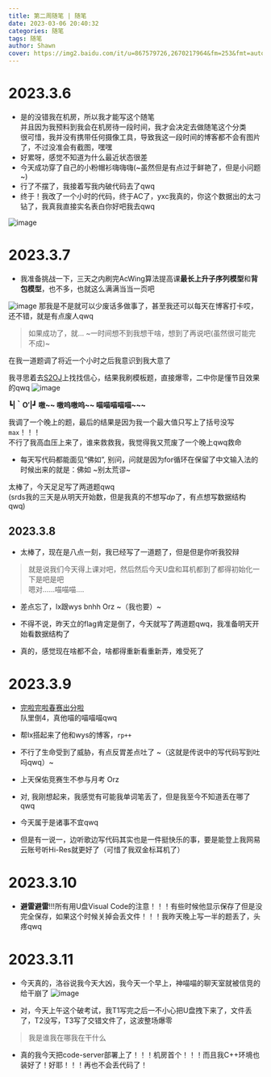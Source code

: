 ```yaml
---
title: 第二周随笔 | 随笔
date: 2023-03-06 20:40:32
categories: 随笔
tags: 随笔
author: Shawn
cover: https://img2.baidu.com/it/u=867579726,2670217964&fm=253&fmt=auto&app=120&f=JPEG?w=1280&h=800
---
```

# 2023.3.6
+ 是的没错我在机房，所以我才能写这个随笔\
并且因为我预料到我会在机房待一段时间，我才会决定去做随笔这个分类\
很可惜，我并没有携带任何摄像工具，导致我这一段时间的博客都不会有图片了，不过没准会有截图，嘿嘿
+ 好累呀，感觉不知道为什么最近状态很差
+ 今天成功穿了自己的小粉帽衫嗨嗨嗨(~虽然但是有点过于鲜艳了，但是小问题~)
+ 行了不摆了，我接着写我内破代码去了qwq
+ 终于！我改了一个小时的代码，终于AC了，yxc我真的，你这个数据出的太刁钻了，我真我直接实名表白你好吧我去qwq

![image](https://user-images.githubusercontent.com/97796289/223109314-0b6eb630-c7e1-4c1d-835c-21e8ad220c1a.png)

# 2023.3.7
+ 我准备挑战一下，三天之内刷完AcWing算法提高课**最长上升子序列模型**和**背包模型**，也不多，也就这么满满当当一页吧

![image](https://user-images.githubusercontent.com/97796289/223407494-a6baedfb-f242-4392-b788-bcf0ac3471db.png)
那我是不是就可以少废话多做事了，甚至我还可以每天在博客打卡哎，还不错，就是有点废人qwq
>如果成功了，就... ~一时间想不到我想干啥，想到了再说吧(虽然很可能完不成)~

在我一道题调了将近一个小时之后我意识到我大意了

我寻思着去[S2OJ](https://sjzezoj.com/)上找找信心，结果我刷模板题，直接爆零，二中你是懂节目效果的qwq
![image](https://user-images.githubusercontent.com/97796289/223430298-e96af39c-884c-40e8-ad9f-a06d6638dc6d.png)

**┗|｀O′|┛ 嗷~~ 嗷呜嗷呜~~ 喵喵喵喵喵~~~**

我调了一个晚上的题，最后的结果是因为我一个最大值只写上了括号没写`max`！！！\
不行了我高血压上来了，谁来救救我，我觉得我又荒废了一个晚上qwq救命

+ 每天写代码都能面见“佛如”, 别问，问就是因为for循环在保留了中文输入法的时候出来的就是：佛如 ~别太荒谬~

太棒了，今天足足写了两道题qwq\
(srds我的三天是从明天开始数，但是我真的不想写$dp$了，有点想写数据结构qwq)

## 2023.3.8
+ 太棒了，现在是八点一刻，我已经写了一道题了，但是但是你听我狡辩

> 就是说我们今天得上课对吧，然后然后今天U盘和耳机都到了都得初始化一下是吧是吧\
  嗯对......喵喵喵....

+ 差点忘了，lx跟wys bnhh Orz ~（我也要）~

+ 不得不说，昨天立的flag肯定是倒了，今天就写了两道题qwq，我准备明天开始看数据结构了

+ 真的，感觉现在啥都不会，啥都得重新看重新弄，难受死了

# 2023.3.9

+ [完啦完啦春赛出分啦](https://share.baoshuo.dev/temp/NOI2023%E6%98%A5%E5%AD%A3%E6%B5%8B%E8%AF%95%E6%88%90%E7%BB%A9-%E6%B2%B3%E5%8C%97%E7%9C%81.xlsx)\
队里倒4，真他喵的喵喵喵qwq

+ 帮lx搭起来了他和wys的博客，`rp++`
+ 不行了生命受到了威胁，有点反胃差点吐了 ~（这就是传说中的写代码写到吐吗qwq）~
+ 上天保佑竞赛生不参与月考 Orz

+ 对, 我刚想起来，我感觉有可能我单词笔丢了，但是我至今不知道丢在哪了qwq

+ 今天属于是诸事不宜qwq
+ 但是有一说一，边听歌边写代码其实也是一件挺快乐的事，要是能登上我网易云账号听Hi-Res就更好了（可惜了我双金标耳机了）

# 2023.3.10

+ **避雷避雷**!!!所有用U盘Visual Code的注意！！！有些时候他显示保存了但是没完全保存，如果这个时候关掉会丢文件！！！我昨天晚上写一半的题丢了，头疼qwq

# 2023.3.11

+ 今天真的，洛谷说我今天大凶，我今天一个早上，神喵喵的聊天室就被信竞的给干崩了
![image](https://user-images.githubusercontent.com/97796289/224466212-98f62ec6-fcb9-4577-b403-dcd0b52f6046.png)

+ 对，今天上午这个破考试，我T1写完之后一不小心把U盘拽下来了，文件丢了，T2没写，T3写了交错文件了，这波整场爆零
> 我是谁我在哪我在干什么

+ 真的我今天把code-server部署上了！！！机房首个！！！而且我C++环境也装好了！好耶！！！再也不会丢代码了！
